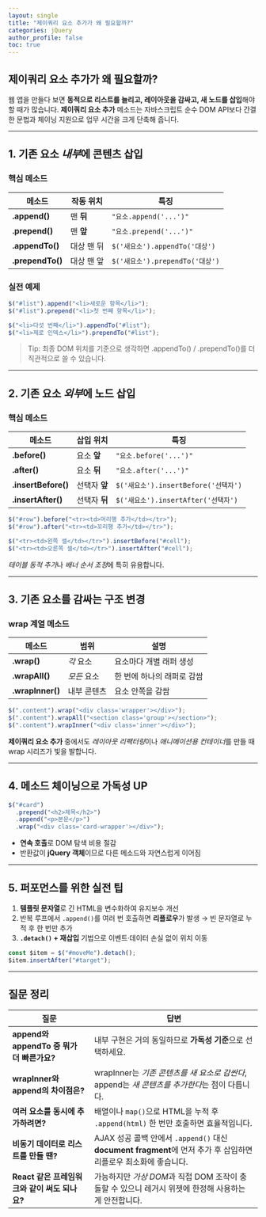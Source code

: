 ```yaml
---
layout: single
title: "제이쿼리 요소 추가가 왜 필요할까?"
categories: jQuery
author_profile: false
toc: true
---
```


## 제이쿼리 요소 추가가 왜 필요할까?

웹 앱을 만들다 보면 **동적으로 리스트를 늘리고, 레이아웃을 감싸고, 새 노드를 삽입**해야 할 때가 많습니다. **제이쿼리 요소 추가** 메소드는 자바스크립트 순수 DOM API보다 간결한 문법과 체이닝 지원으로 업무 시간을 크게 단축해 줍니다.

------

## 1. 기존 요소 *내부*에 콘텐츠 삽입

### 핵심 메소드

| 메소드           | 작동 위치  | 특징                            |
| ---------------- | ---------- | ------------------------------- |
| **.append()**    | 맨 **뒤**  | `"요소.append('...')"`          |
| **.prepend()**   | 맨 **앞**  | `"요소.prepend('...')"`         |
| **.appendTo()**  | 대상 맨 뒤 | `$('새요소').appendTo('대상')`  |
| **.prependTo()** | 대상 맨 앞 | `$('새요소').prependTo('대상')` |

### 실전 예제

```jsx
$("#list").append("<li>새로운 항목</li>");
$("#list").prepend("<li>첫 번째 항목</li>");

$("<li>다섯 번째</li>").appendTo("#list");
$("<li>제로 인덱스</li>").prependTo("#list");
```

> Tip: 최종 DOM 위치를 기준으로 생각하면 .appendTo() / .prependTo()를 더 직관적으로 쓸 수 있습니다.

------

## 2. 기존 요소 *외부*에 노드 삽입

### 핵심 메소드

| 메소드              | 삽입 위치     | 특징                                 |
| ------------------- | ------------- | ------------------------------------ |
| **.before()**       | 요소 **앞**   | `"요소.before('...')"`               |
| **.after()**        | 요소 **뒤**   | `"요소.after('...')"`                |
| **.insertBefore()** | 선택자 **앞** | `$('새요소').insertBefore('선택자')` |
| **.insertAfter()**  | 선택자 **뒤** | `$('새요소').insertAfter('선택자')`  |

```jsx
$("#row").before("<tr><td>머리행 추가</td></tr>");
$("#row").after("<tr><td>꼬리행 추가</td></tr>");

$("<tr><td>왼쪽 셀</td></tr>").insertBefore("#cell");
$("<tr><td>오른쪽 셀</td></tr>").insertAfter("#cell");
```

*테이블 동적 추가*나 *배너 순서 조정*에 특히 유용합니다.

------

## 3. 기존 요소를 **감싸는** 구조 변경

### wrap 계열 메소드

| 메소드           | 범위        | 설명                       |
| ---------------- | ----------- | -------------------------- |
| **.wrap()**      | *각* 요소   | 요소마다 개별 래퍼 생성    |
| **.wrapAll()**   | *모든* 요소 | 한 번에 하나의 래퍼로 감쌈 |
| **.wrapInner()** | 내부 콘텐츠 | 요소 안쪽을 감쌈           |

```jsx
$(".content").wrap("<div class='wrapper'></div>");
$(".content").wrapAll("<section class='group'></section>");
$(".content").wrapInner("<div class='inner'></div>");
```

**제이쿼리 요소 추가** 중에서도 *레이아웃 리팩터링*이나 *애니메이션용 컨테이너*를 만들 때 wrap 시리즈가 빛을 발합니다.

------

## 4. 메소드 체이닝으로 가독성 UP

```jsx
$("#card")
  .prepend("<h2>제목</h2>")
  .append("<p>본문</p>")
  .wrap("<div class='card-wrapper'></div>");
```

- **연속 호출**로 DOM 탐색 비용 절감
- 반환값이 **jQuery 객체**이므로 다른 메소드와 자연스럽게 이어짐

------

## 5. 퍼포먼스를 위한 실전 팁

1. **템플릿 문자열**로 긴 HTML을 변수화하여 유지보수 개선
2. 반복 루프에서 `.append()`를 여러 번 호출하면 **리플로우**가 발생 → 빈 문자열로 누적 후 한 번만 추가
3. **`.detach()` + 재삽입** 기법으로 이벤트·데이터 손실 없이 위치 이동

```jsx
const $item = $("#moveMe").detach();
$item.insertAfter("#target");
```

------

## 질문 정리

| 질문                                          | 답변                                                         |
| --------------------------------------------- | ------------------------------------------------------------ |
| **append와 appendTo 중 뭐가 더 빠른가요?**    | 내부 구현은 거의 동일하므로 **가독성 기준**으로 선택하세요.  |
| **wrapInner와 append의 차이점은?**            | wrapInner는 *기존 콘텐츠를 새 요소로 감싼다*, append는 *새 콘텐츠를 추가한다*는 점이 다릅니다. |
| **여러 요소를 동시에 추가하려면?**            | 배열이나 `map()`으로 HTML을 누적 후 `.append(html)` 한 번만 호출하면 효율적입니다. |
| **비동기 데이터로 리스트를 만들 땐?**         | AJAX 성공 콜백 안에서 `.append()` 대신 **document fragment**에 먼저 추가 후 삽입하면 리플로우 최소화에 좋습니다. |
| **React 같은 프레임워크와 같이 써도 되나요?** | 가능하지만 *가상 DOM*과 직접 DOM 조작이 충돌할 수 있으니 레거시 위젯에 한정해 사용하는 게 안전합니다. |
